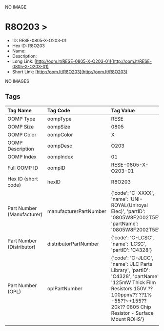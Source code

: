 


  
NO IMAGE  
# R8O203 > 

- ID: RESE-0805-X-O203-01
- Hex ID: R8O203
- Name: 
- Description: 
- Long Link: [http://oom.lt/RESE-0805-X-O203-01](http://oom.lt/RESE-0805-X-O203-01)
- Short Link: [http://oom.lt/R8O203](http://oom.lt/R8O203)
  
NO IMAGES  
## Tags
  

|Tag Name|Tag Code|Tag Value|
| :--- | :--- | :--- |
|OOMP Type|oompType|RESE|
|OOMP Size|oompSize|0805|
|OOMP Color|oompColor|X|
|OOMP Description|oompDesc|O203|
|OOMP Index|oompIndex|01|
|Full OOMP ID|oompID|RESE-0805-X-O203-01|
|Hex ID (short code)|hexID|R8O203|
|Part Number (Manufacturer)|manufacturerPartNumber|{'code': 'C-XXXX', 'name': 'UNI-ROYAL(Uniroyal Elec)', 'partID': '0805W8F2002T5E', 'partName': '0805W8F2002T5E'}|
|Part Number (Distributor)|distributorPartNumber|{'code': 'C-LCSC', 'name': 'LCSC', 'partID': 'C4328'}|
|Part Number (OPL)|oplPartNumber|{'code': 'C-JLCC', 'name': 'JLC Parts Library', 'partID': 'C4328', 'partName': '125mW Thick Film Resistors 150V ??100ppm/?? ??1% -55??~+155?? 20k?? 0805  Chip Resistor - Surface Mount ROHS'}|
||||
